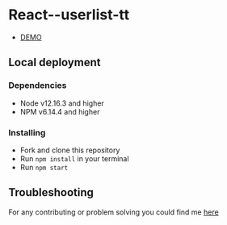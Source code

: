 # React--userlist-tt
- [DEMO](https://andriimanyak.github.io/react-userlist-tt/)

## Local deployment

### Dependencies
* Node v12.16.3 and higher
* NPM v6.14.4 and higher


### Installing
* Fork and clone this repository
* Run `npm install` in your terminal
* Run `npm start`

## Troubleshooting

For any contributing or problem solving you could find me [here](https://t.me/AndriyManyak)
